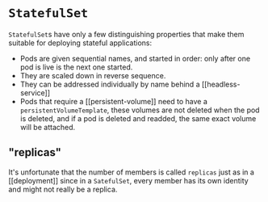 # `StatefulSet`
`StatefulSet`s have only a few distinguishing properties that make them suitable for deploying stateful applications:
* Pods are given sequential names, and started in order: only after one pod is live is the next one started.
* They are scaled down in reverse sequence.
* They can be addressed individually by name behind a [[headless-service]]
* Pods that require a [[persistent-volume]] need to have a `persistentVolumeTemplate`, these volumes are not deleted when the pod is deleted, and if a pod is deleted and readded, the same exact volume will be attached.

## "replicas"
It's unfortunate that the number of members is called `replicas` just as in a [[deployment]] since in a `SatefulSet`, every member has its own identity and might not really be a replica.
